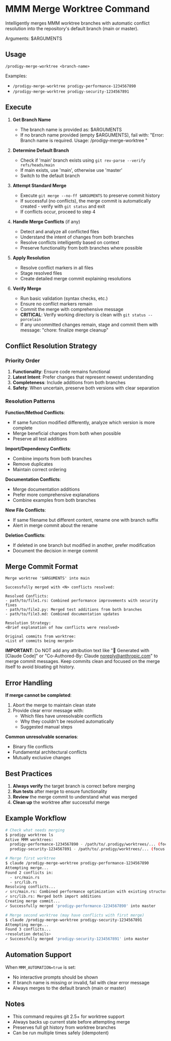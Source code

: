 # MMM Merge Worktree Command

Intelligently merges MMM worktree branches with automatic conflict resolution into the repository's default branch (main or master).

Arguments: $ARGUMENTS

## Usage

```
/prodigy-merge-worktree <branch-name>
```

Examples:
- `/prodigy-merge-worktree prodigy-performance-1234567890`
- `/prodigy-merge-worktree prodigy-security-1234567891`

## Execute

1. **Get Branch Name**
   - The branch name is provided as: $ARGUMENTS
   - If no branch name provided (empty $ARGUMENTS), fail with: "Error: Branch name is required. Usage: /prodigy-merge-worktree <branch-name>"

2. **Determine Default Branch**
   - Check if 'main' branch exists using `git rev-parse --verify refs/heads/main`
   - If main exists, use 'main', otherwise use 'master'
   - Switch to the default branch

3. **Attempt Standard Merge**
   - Execute `git merge --no-ff $ARGUMENTS` to preserve commit history
   - If successful (no conflicts), the merge commit is automatically created - verify with `git status` and exit
   - If conflicts occur, proceed to step 4

4. **Handle Merge Conflicts** (if any)
   - Detect and analyze all conflicted files
   - Understand the intent of changes from both branches
   - Resolve conflicts intelligently based on context
   - Preserve functionality from both branches where possible

5. **Apply Resolution**
   - Resolve conflict markers in all files
   - Stage resolved files
   - Create detailed merge commit explaining resolutions

6. **Verify Merge**
   - Run basic validation (syntax checks, etc.)
   - Ensure no conflict markers remain
   - Commit the merge with comprehensive message
   - **CRITICAL**: Verify working directory is clean with `git status --porcelain`
   - If any uncommitted changes remain, stage and commit them with message: "chore: finalize merge cleanup"

## Conflict Resolution Strategy

### Priority Order
1. **Functionality**: Ensure code remains functional
2. **Latest Intent**: Prefer changes that represent newest understanding
3. **Completeness**: Include additions from both branches
4. **Safety**: When uncertain, preserve both versions with clear separation

### Resolution Patterns

**Function/Method Conflicts**:
- If same function modified differently, analyze which version is more complete
- Merge beneficial changes from both when possible
- Preserve all test additions

**Import/Dependency Conflicts**:
- Combine imports from both branches
- Remove duplicates
- Maintain correct ordering

**Documentation Conflicts**:
- Merge documentation additions
- Prefer more comprehensive explanations
- Combine examples from both branches

**New File Conflicts**:
- If same filename but different content, rename one with branch suffix
- Alert in merge commit about the rename

**Deletion Conflicts**:
- If deleted in one branch but modified in another, prefer modification
- Document the decision in merge commit

## Merge Commit Format

```
Merge worktree '$ARGUMENTS' into main

Successfully merged with <N> conflicts resolved:

Resolved Conflicts:
- path/to/file1.rs: Combined performance improvements with security fixes
- path/to/file2.py: Merged test additions from both branches
- path/to/file3.md: Combined documentation updates

Resolution Strategy:
<Brief explanation of how conflicts were resolved>

Original commits from worktree:
<List of commits being merged>
```

**IMPORTANT**: Do NOT add any attribution text like "🤖 Generated with [Claude Code]" or "Co-Authored-By: Claude <noreply@anthropic.com>" to merge commit messages. Keep commits clean and focused on the merge itself to avoid bloating git history.

## Error Handling

**If merge cannot be completed**:
1. Abort the merge to maintain clean state
2. Provide clear error message with:
   - Which files have unresolvable conflicts
   - Why they couldn't be resolved automatically
   - Suggested manual steps

**Common unresolvable scenarios**:
- Binary file conflicts
- Fundamental architectural conflicts
- Mutually exclusive changes

## Best Practices

1. **Always verify** the target branch is correct before merging
2. **Run tests** after merge to ensure functionality
3. **Review** the merge commit to understand what was merged
4. **Clean up** the worktree after successful merge

## Example Workflow

```bash
# Check what needs merging
$ prodigy worktree ls
Active MMM worktrees:
  prodigy-performance-1234567890 - /path/to/.prodigy/worktrees/... (focus: performance)
  prodigy-security-1234567891 - /path/to/.prodigy/worktrees/... (focus: security)

# Merge first worktree
$ claude /prodigy-merge-worktree prodigy-performance-1234567890
Attempting merge...
Found 2 conflicts in:
  - src/main.rs
  - src/lib.rs
Resolving conflicts...
✓ src/main.rs: Combined performance optimization with existing structure
✓ src/lib.rs: Merged both import additions
Creating merge commit...
✓ Successfully merged 'prodigy-performance-1234567890' into master

# Merge second worktree (may have conflicts with first merge)
$ claude /prodigy-merge-worktree prodigy-security-1234567891
Attempting merge...
Found 3 conflicts...
<resolution details>
✓ Successfully merged 'prodigy-security-1234567891' into master
```

## Automation Support

When `MMM_AUTOMATION=true` is set:
- No interactive prompts should be shown
- If branch name is missing or invalid, fail with clear error message
- Always merges to the default branch (main or master)

## Notes

- This command requires git 2.5+ for worktree support
- Always backs up current state before attempting merge
- Preserves full git history from worktree branches
- Can be run multiple times safely (idempotent)